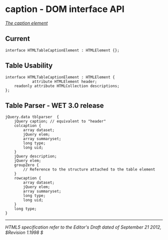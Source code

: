 caption - DOM interface API
=======================

_[The caption element](http://dev.w3.org/html5/spec/the-caption-element.html)_

## Current 

	interface HTMLTableCaptionElement : HTMLElement {};

## Table Usability

	interface HTMLTableCaptionElement : HTMLElement {
				attribute HTMLElement header;
		readonly attribute HTMLCollection descriptions;
	};

## Table Parser - WET 3.0 release

	jQuery.data tblparser  {
		jQuery caption; // equivalent to "header"
		colcaption {
			array dataset;
			jQuery elem;
			array summaryset;
			long type;
			long uid;
		}
		jQuery description;
		jQuery elem;
		groupZero {
			// Reference to the structure attached to the table element
		}
		rowcaption {
			array dataset;
			jQuery elem;
			array summaryset;
			long type;
			long uid;
		}
		long type;
	}

-----
_HTML5 specification refer to the Editor's Draft dated of September 21 2012, $Revision 1.1998 $_
